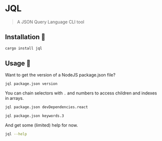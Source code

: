 # JQL

> A JSON Query Language CLI tool

## Installation 🚀

```sh
cargo install jql
```

## Usage 🐨

Want to get the version of a NodeJS package.json file?

```sh
jql package.json version
```

You can chain selectors with `.` and numbers to access children and indexes in arrays.

```sh
jql package.json devDependencies.react

jql package.json keywords.3
```

And get some (limited) help for now.

```sh
jql --help
```
